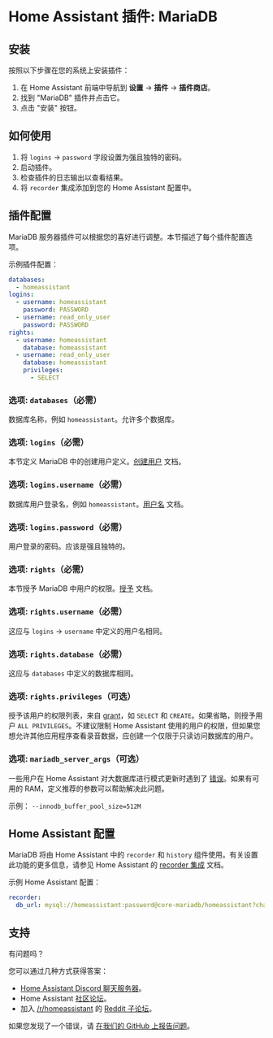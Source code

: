 # Home Assistant 插件: MariaDB

## 安装

按照以下步骤在您的系统上安装插件：

1. 在 Home Assistant 前端中导航到 **设置** -> **插件** -> **插件商店**。
2. 找到 "MariaDB" 插件并点击它。
3. 点击 "安装" 按钮。

## 如何使用

1. 将 `logins` -> `password` 字段设置为强且独特的密码。
2. 启动插件。
3. 检查插件的日志输出以查看结果。
4. 将 `recorder` 集成添加到您的 Home Assistant 配置中。

## 插件配置

MariaDB 服务器插件可以根据您的喜好进行调整。本节描述了每个插件配置选项。

示例插件配置：

```yaml
databases:
  - homeassistant
logins:
  - username: homeassistant
    password: PASSWORD
  - username: read_only_user
    password: PASSWORD
rights:
  - username: homeassistant
    database: homeassistant
  - username: read_only_user
    database: homeassistant
    privileges:
      - SELECT
```

### 选项: `databases`（必需）

数据库名称，例如 `homeassistant`。允许多个数据库。

### 选项: `logins`（必需）

本节定义 MariaDB 中的创建用户定义。[创建用户][createuser] 文档。

### 选项: `logins.username`（必需）

数据库用户登录名，例如 `homeassistant`。[用户名][username] 文档。

### 选项: `logins.password`（必需）

用户登录的密码。应该是强且独特的。

### 选项: `rights`（必需）

本节授予 MariaDB 中用户的权限。[授予][grant] 文档。

### 选项: `rights.username`（必需）

这应与 `logins` -> `username` 中定义的用户名相同。

### 选项: `rights.database`（必需）

这应与 `databases` 中定义的数据库相同。

### 选项: `rights.privileges`（可选）

授予该用户的权限列表，来自 [grant][grant]，如 `SELECT` 和 `CREATE`。如果省略，则授予用户 `ALL PRIVILEGES`。不建议限制 Home Assistant 使用的用户的权限，但如果您想允许其他应用程序查看录音数据，应创建一个仅限于只读访问数据库的用户。

### 选项: `mariadb_server_args`（可选）

一些用户在 Home Assistant 对大数据库进行模式更新时遇到了 [错误][migration-issues]。如果有可用的 RAM，定义推荐的参数可以帮助解决此问题。

示例： `--innodb_buffer_pool_size=512M`

## Home Assistant 配置

MariaDB 将由 Home Assistant 中的 `recorder` 和 `history` 组件使用。有关设置此功能的更多信息，请参见 Home Assistant 的 [recorder 集成][mariadb-ha-recorder] 文档。

示例 Home Assistant 配置：

```yaml
recorder:
  db_url: mysql://homeassistant:password@core-mariadb/homeassistant?charset=utf8mb4
```

## 支持

有问题吗？

您可以通过几种方式获得答案：

- [Home Assistant Discord 聊天服务器][discord]。
- Home Assistant [社区论坛][forum]。
- 加入 [/r/homeassistant][reddit] 的 [Reddit 子论坛][reddit]。

如果您发现了一个错误，请 [在我们的 GitHub 上报告问题][issue]。

[createuser]: https://mariadb.com/kb/en/create-user/
[username]: https://mariadb.com/kb/en/create-user/#user-name-component
[hostname]: https://mariadb.com/kb/en/create-user/#host-name-component
[grant]: https://mariadb.com/kb/en/grant/
[migration-issues]: https://github.com/home-assistant/core/issues/125339
[mariadb-ha-recorder]: https://www.home-assistant.io/integrations/recorder/
[discord]: https://discord.gg/c5DvZ4e
[forum]: https://community.home-assistant.io
[i386-shield]: https://img.shields.io/badge/i386-yes-green.svg
[issue]: https://github.com/home-assistant/addons/issues
[reddit]: https://reddit.com/r/homeassistant
[repository]: https://github.com/hassio-addons/repository